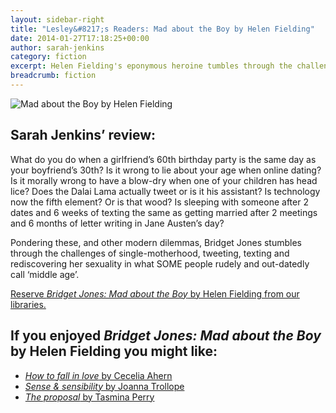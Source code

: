```yaml
---
layout: sidebar-right
title: "Lesley&#8217;s Readers: Mad about the Boy by Helen Fielding"
date: 2014-01-27T17:18:25+00:00
author: sarah-jenkins
category: fiction
excerpt: Helen Fielding's eponymous heroine tumbles through the challenges of single-motherhood, tweeting and texting.
breadcrumb: fiction
---
```

![Mad about the Boy by Helen Fielding](/images/featured/featured-mad-about-the-boy.jpg)

## Sarah Jenkins&#8217; review:

What do you do when a girlfriend&#8217;s 60th birthday party is the same day as your boyfriend&#8217;s 30th? Is it wrong to lie about your age when online dating? Is it morally wrong to have a blow-dry when one of your children has head lice? Does the Dalai Lama actually tweet or is it his assistant? Is technology now the fifth element? Or is that wood? Is sleeping with someone after 2 dates and 6 weeks of texting the same as getting married after 2 meetings and 6 months of letter writing in Jane Austen&#8217;s day?

Pondering these, and other modern dilemmas, Bridget Jones stumbles through the challenges of single-motherhood, tweeting, texting and rediscovering her sexuality in what SOME people rudely and out-datedly call ‘middle age’.

[Reserve <cite>Bridget Jones: Mad about the Boy</cite> by Helen Fielding from our libraries.](http://suffolk.spydus.co.uk/cgi-bin/spydus.exe/ENQ/OPAC/BIBENQ/20544793?QRY=CTIBIB%3C%20IRN(46866416)&QRYTEXT=Bridget%20Jones%20-%20mad%20about%20the%20boy)

## If you enjoyed <cite>Bridget Jones: Mad about the Boy</cite> by Helen Fielding you might like:

* [<cite>How to fall in love</cite> by Cecelia Ahern](https://suffolk.spydus.co.uk/cgi-bin/spydus.exe/ENQ/OPAC/BIBENQ/5873474?QRY=CTIBIB%3C%20IRN(26583386)&QRYTEXT=How%20to%20fall%20in%20love)
* [<cite>Sense & sensibility</cite> by Joanna Trollope](https://suffolk.spydus.co.uk/cgi-bin/spydus.exe/ENQ/OPAC/BIBENQ/5873741?QRY=CTIBIB%3C%20IRN(1343550)&QRYTEXT=Sense%20%26%20sensibility)
* [<cite>The proposal</cite> by Tasmina Perry](https://suffolk.spydus.co.uk/cgi-bin/spydus.exe/ENQ/OPAC/BIBENQ/5874241?QRY=CTIBIB%3C%20IRN(51499)&QRYTEXT=The%20proposal)
